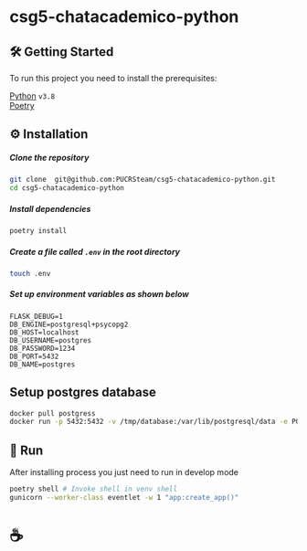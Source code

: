 # csg5-chatacademico-python

## 🛠 Getting Started

To run this project you need to install the prerequisites:

[Python](https://python.org/) `v3.8` <br/>
[Poetry](https://python-poetry.org/docs/)

## ⚙️ Installation

##### Clone the repository

```bash
git clone  git@github.com:PUCRSteam/csg5-chatacademico-python.git
cd csg5-chatacademico-python
```

##### Install dependencies

```bash
poetry install
```

##### Create a file called `.env` in the root directory

```bash
touch .env
```

##### Set up environment variables as shown below

```
FLASK_DEBUG=1
DB_ENGINE=postgresql+psycopg2
DB_HOST=localhost
DB_USERNAME=postgres
DB_PASSWORD=1234
DB_PORT=5432
DB_NAME=postgres
```

## Setup postgres database

```bash
docker pull postgress
docker run -p 5432:5432 -v /tmp/database:/var/lib/postgresql/data -e POSTGRES_PASSWORD=1234 -d postgres
```

## 🚀 Run

After installing process you just need to run in develop mode

```bash
poetry shell # Invoke shell in venv shell
gunicorn --worker-class eventlet -w 1 "app:create_app()"
```

# ☕